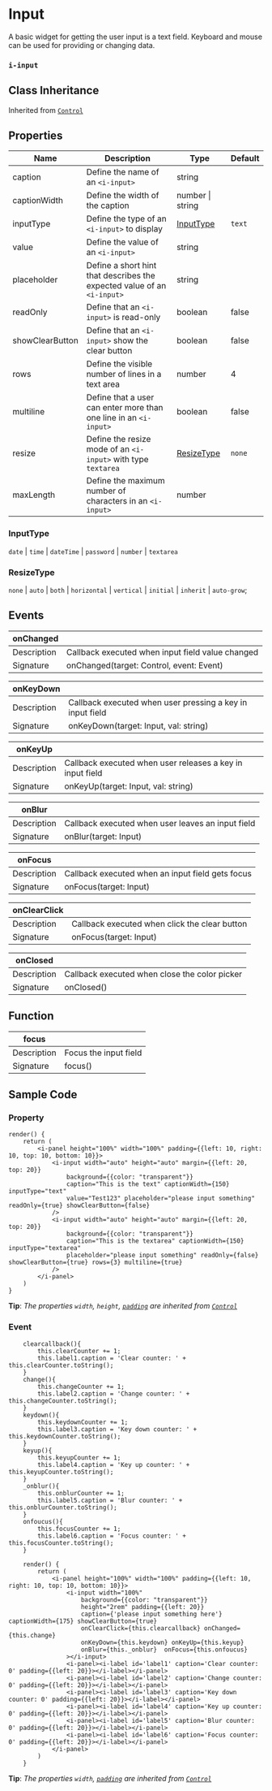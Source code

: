 # Input 

A basic widget for getting the user input is a text field. Keyboard and mouse can be used for providing or changing data.

### `i-input`

## Class Inheritance
Inherited from [`Control`](components/Control/README.md)

## Properties

| Name            | Description                                                       | Type             | Default |
| --------------- | -------------------------------------------------                 | ----------       | ------- |
| caption         | Define the name of an `<i-input>`                                 | string           |         |
| captionWidth    | Define the width of the caption                                   | number \| string |         |
| inputType       | Define the type of an `<i-input>` to display                      | [InputType](#inputtype)| `text` |
| value           | Define the value of an `<i-input>`                                | string           |         |
| placeholder     | Define a short hint that describes the expected value of an `<i-input>` | string     |         |
| readOnly        | Define that an `<i-input>` is read-only                           | boolean          | false      |
| showClearButton | Define that an `<i-input>` show the clear button                  | boolean          | false      |
| rows            | Define the visible number of lines in a text area                 | number           | 4       |
| multiline       | Define that a user can enter more than one line in an `<i-input>` | boolean          | false       |
| resize          | Define the resize mode of an `<i-input>` with type `textarea`     | [ResizeType](#resizetype) |   `none`      |
| maxLength       | Define the maximum number of characters in an `<i-input>`         | number           |         |

### InputType
`date` \| `time` \| `dateTime` \| `password` \| `number` \| `textarea`

### ResizeType
`none` \| `auto` \| `both` \| `horizontal` \| `vertical` \| `initial` \| `inherit` \| `auto-grow`;

## Events

| **onChanged**  |                                                  |
| -------------- | ----------------------------------------------   |
| Description    | Callback executed when input field value changed |
| Signature      | onChanged(target: Control, event: Event)         |

| **onKeyDown**  |                                                           |
| -------------- | ----------------------------------------------            |
| Description    | Callback executed when user pressing a key in input field |
| Signature      | onKeyDown(target: Input, val: string)                     |

| **onKeyUp**    |                                                           |
| -------------- | ----------------------------------------------            |
| Description    | Callback executed when user releases a key in input field |
| Signature      | onKeyUp(target: Input, val: string)                       |

| **onBlur**     |                                                   |
| -------------- | ----------------------------------------------    |
| Description    | Callback executed when user leaves an input field |
| Signature      | onBlur(target: Input)                             |

| **onFocus**    |                                                  |
| -------------- | ----------------------------------------------   |
| Description    | Callback executed when an input field gets focus |
| Signature      | onFocus(target: Input)                           |

| **onClearClick** |                                                |
| --------------   | ---------------------------------------------- |
| Description      | Callback executed when click the clear button  |
| Signature        | onFocus(target: Input)                         |

| **onClosed** |                                                    |
| --------------   | ---------------------------------------------- |
| Description      | Callback executed when close the color picker  |
| Signature        | onClosed()                                     |

## Function

| **focus**   |                              |
| ----------- | ---------------------------  |
| Description | Focus the input field |
| Signature   | focus()                      |

## Sample Code

### Property
```typescript(samples/i-input_1.tsx)
render() {
    return (
        <i-panel height="100%" width="100%" padding={{left: 10, right: 10, top: 10, bottom: 10}}>
            <i-input width="auto" height="auto" margin={{left: 20, top: 20}}
                background={{color: "transparent"}}
                caption="This is the text" captionWidth={150} inputType="text"
                value="Test123" placeholder="please input something" readOnly={true} showClearButton={false}
            />
            <i-input width="auto" height="auto" margin={{left: 20, top: 20}}
                background={{color: "transparent"}}
                caption="This is the textarea" captionWidth={150} inputType="textarea" 
                placeholder="please input something" readOnly={false} showClearButton={true} rows={3} multiline={true}
            />
        </i-panel>
    )
}
```
**Tip**: _The properties `width`, `height`, [`padding`](../customDataType/README.md#ispace) are inherited from [`Control`](components/Control/README.md)_

### Event
```typescript(samples/i-input_2.tsx)
    clearcallback(){
        this.clearCounter += 1;
        this.label1.caption = 'Clear counter: ' + this.clearCounter.toString();
    }
    change(){
        this.changeCounter += 1;
        this.label2.caption = 'Change counter: ' + this.changeCounter.toString();
    }
    keydown(){
        this.keydownCounter += 1;
        this.label3.caption = 'Key down counter: ' + this.keydownCounter.toString();
    }
    keyup(){
        this.keyupCounter += 1;
        this.label4.caption = 'Key up counter: ' + this.keyupCounter.toString();
    }
    _onblur(){
        this.onblurCounter += 1;
        this.label5.caption = 'Blur counter: ' + this.onblurCounter.toString();
    }
    onfoucus(){
        this.focusCounter += 1;
        this.label6.caption = 'Focus counter: ' + this.focusCounter.toString();
    }

    render() {
        return (
            <i-panel height="100%" width="100%" padding={{left: 10, right: 10, top: 10, bottom: 10}}>
                <i-input width="100%"
                    background={{color: "transparent"}}
                    height="2rem" padding={{left: 20}}
                    caption={'please input something here'} captionWidth={175} showClearButton={true}
                    onClearClick={this.clearcallback} onChanged={this.change}
                    onKeyDown={this.keydown} onKeyUp={this.keyup}
                    onBlur={this._onblur}  onFocus={this.onfoucus}
                ></i-input>
                <i-panel><i-label id='label1' caption='Clear counter: 0' padding={{left: 20}}></i-label></i-panel>
                <i-panel><i-label id='label2' caption='Change counter: 0' padding={{left: 20}}></i-label></i-panel>
                <i-panel><i-label id='label3' caption='Key down counter: 0' padding={{left: 20}}></i-label></i-panel>
                <i-panel><i-label id='label4' caption='Key up counter: 0' padding={{left: 20}}></i-label></i-panel>
                <i-panel><i-label id='label5' caption='Blur counter: 0' padding={{left: 20}}></i-label></i-panel>
                <i-panel><i-label id='label6' caption='Focus counter: 0' padding={{left: 20}}></i-label></i-panel>
            </i-panel>
        )
    }
```
**Tip**: _The properties `width`, [`padding`](../customDataType/README.md#ispace) are inherited from [`Control`](components/Control/README.md)_
